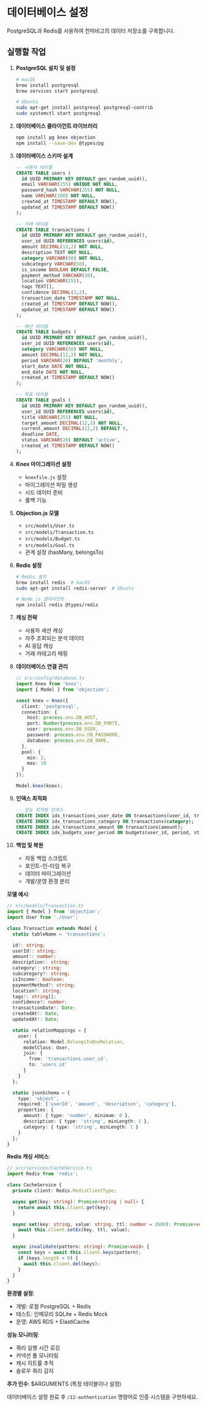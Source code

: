 # 데이터베이스 설정

PostgreSQL과 Redis를 사용하여 천마비고의 데이터 저장소를 구축합니다.

## 실행할 작업

1. **PostgreSQL 설치 및 설정**
   ```bash
   # macOS
   brew install postgresql
   brew services start postgresql
   
   # Ubuntu
   sudo apt-get install postgresql postgresql-contrib
   sudo systemctl start postgresql
   ```

2. **데이터베이스 클라이언트 라이브러리**
   ```bash
   npm install pg knex objection
   npm install --save-dev @types/pg
   ```

3. **데이터베이스 스키마 설계**
   ```sql
   -- 사용자 테이블
   CREATE TABLE users (
     id UUID PRIMARY KEY DEFAULT gen_random_uuid(),
     email VARCHAR(255) UNIQUE NOT NULL,
     password_hash VARCHAR(255) NOT NULL,
     name VARCHAR(100) NOT NULL,
     created_at TIMESTAMP DEFAULT NOW(),
     updated_at TIMESTAMP DEFAULT NOW()
   );

   -- 거래 테이블
   CREATE TABLE transactions (
     id UUID PRIMARY KEY DEFAULT gen_random_uuid(),
     user_id UUID REFERENCES users(id),
     amount DECIMAL(12,2) NOT NULL,
     description TEXT NOT NULL,
     category VARCHAR(50) NOT NULL,
     subcategory VARCHAR(50),
     is_income BOOLEAN DEFAULT FALSE,
     payment_method VARCHAR(30),
     location VARCHAR(255),
     tags TEXT[],
     confidence DECIMAL(3,2),
     transaction_date TIMESTAMP NOT NULL,
     created_at TIMESTAMP DEFAULT NOW(),
     updated_at TIMESTAMP DEFAULT NOW()
   );

   -- 예산 테이블
   CREATE TABLE budgets (
     id UUID PRIMARY KEY DEFAULT gen_random_uuid(),
     user_id UUID REFERENCES users(id),
     category VARCHAR(50) NOT NULL,
     amount DECIMAL(12,2) NOT NULL,
     period VARCHAR(20) DEFAULT 'monthly',
     start_date DATE NOT NULL,
     end_date DATE NOT NULL,
     created_at TIMESTAMP DEFAULT NOW()
   );

   -- 목표 테이블
   CREATE TABLE goals (
     id UUID PRIMARY KEY DEFAULT gen_random_uuid(),
     user_id UUID REFERENCES users(id),
     title VARCHAR(255) NOT NULL,
     target_amount DECIMAL(12,2) NOT NULL,
     current_amount DECIMAL(12,2) DEFAULT 0,
     deadline DATE,
     status VARCHAR(20) DEFAULT 'active',
     created_at TIMESTAMP DEFAULT NOW()
   );
   ```

4. **Knex 마이그레이션 설정**
   - `knexfile.js` 설정
   - 마이그레이션 파일 생성
   - 시드 데이터 준비
   - 롤백 기능

5. **Objection.js 모델**
   - `src/models/User.ts`
   - `src/models/Transaction.ts`
   - `src/models/Budget.ts`
   - `src/models/Goal.ts`
   - 관계 설정 (hasMany, belongsTo)

6. **Redis 설정**
   ```bash
   # Redis 설치
   brew install redis  # macOS
   sudo apt-get install redis-server  # Ubuntu
   
   # Node.js 클라이언트
   npm install redis @types/redis
   ```

7. **캐싱 전략**
   - 사용자 세션 캐싱
   - 자주 조회되는 분석 데이터
   - AI 응답 캐싱
   - 거래 카테고리 매핑

8. **데이터베이스 연결 관리**
   ```typescript
   // src/config/database.ts
   import Knex from 'knex';
   import { Model } from 'objection';

   const knex = Knex({
     client: 'postgresql',
     connection: {
       host: process.env.DB_HOST,
       port: Number(process.env.DB_PORT),
       user: process.env.DB_USER,
       password: process.env.DB_PASSWORD,
       database: process.env.DB_NAME,
     },
     pool: {
       min: 2,
       max: 10
     }
   });

   Model.knex(knex);
   ```

9. **인덱스 최적화**
   ```sql
   -- 성능 최적화 인덱스
   CREATE INDEX idx_transactions_user_date ON transactions(user_id, transaction_date DESC);
   CREATE INDEX idx_transactions_category ON transactions(category);
   CREATE INDEX idx_transactions_amount ON transactions(amount);
   CREATE INDEX idx_budgets_user_period ON budgets(user_id, period, start_date);
   ```

10. **백업 및 복원**
    - 자동 백업 스크립트
    - 포인트-인-타임 복구
    - 데이터 마이그레이션
    - 개발/운영 환경 분리

**모델 예시**:
```typescript
// src/models/Transaction.ts
import { Model } from 'objection';
import User from './User';

class Transaction extends Model {
  static tableName = 'transactions';

  id!: string;
  userId!: string;
  amount!: number;
  description!: string;
  category!: string;
  subcategory?: string;
  isIncome!: boolean;
  paymentMethod?: string;
  location?: string;
  tags!: string[];
  confidence?: number;
  transactionDate!: Date;
  createdAt!: Date;
  updatedAt!: Date;

  static relationMappings = {
    user: {
      relation: Model.BelongsToOneRelation,
      modelClass: User,
      join: {
        from: 'transactions.user_id',
        to: 'users.id'
      }
    }
  };

  static jsonSchema = {
    type: 'object',
    required: ['userId', 'amount', 'description', 'category'],
    properties: {
      amount: { type: 'number', minimum: 0 },
      description: { type: 'string', minLength: 1 },
      category: { type: 'string', minLength: 1 }
    }
  };
}
```

**Redis 캐싱 서비스**:
```typescript
// src/services/CacheService.ts
import Redis from 'redis';

class CacheService {
  private client: Redis.RedisClientType;

  async get(key: string): Promise<string | null> {
    return await this.client.get(key);
  }

  async set(key: string, value: string, ttl: number = 3600): Promise<void> {
    await this.client.setEx(key, ttl, value);
  }

  async invalidate(pattern: string): Promise<void> {
    const keys = await this.client.keys(pattern);
    if (keys.length > 0) {
      await this.client.del(keys);
    }
  }
}
```

**환경별 설정**:
- 개발: 로컬 PostgreSQL + Redis
- 테스트: 인메모리 SQLite + Redis Mock
- 운영: AWS RDS + ElastiCache

**성능 모니터링**:
- 쿼리 실행 시간 로깅
- 커넥션 풀 모니터링
- 캐시 히트률 추적
- 슬로우 쿼리 감지

**추가 인수**: $ARGUMENTS (특정 테이블이나 설정)

데이터베이스 설정 완료 후 `/12-authentication` 명령어로 인증 시스템을 구현하세요.